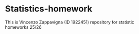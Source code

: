 # Statistics-homework
This is Vincenzo Zappavigna (ID 1922451) repository for statistic homeworks 25/26
